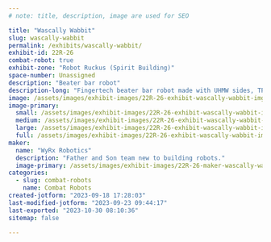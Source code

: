 ```yaml
---
# note: title, description, image are used for SEO

title: "Wascally Wabbit"
slug: wascally-wabbit
permalink: /exhibits/wascally-wabbit/
exhibit-id: 22R-26
combat-robot: true
exhibit-zone: "Robot Ruckus (Spirit Building)"
space-number: Unassigned
description: "Beater bar robot"
description-long: "Fingertech beater bar robot made with UHMW sides, TPU armor, and urethane cast over foam wheels."
image: /assets/images/exhibit-images/22R-26-exhibit-wascally-wabbit-img-2224-large.jpeg
image-primary: 
  small: /assets/images/exhibit-images/22R-26-exhibit-wascally-wabbit-img-2224-small.jpeg
  medium: /assets/images/exhibit-images/22R-26-exhibit-wascally-wabbit-img-2224-medium.jpeg
  large: /assets/images/exhibit-images/22R-26-exhibit-wascally-wabbit-img-2224-large.jpeg
  full: /assets/images/exhibit-images/22R-26-exhibit-wascally-wabbit-img-2224-full.jpeg
maker: 
  name: "WyRx Robotics"
  description: "Father and Son team new to building robots."
  image-primary: /assets/images/exhibit-images/22R-26-maker-wascally-wabbit-wyrx-2-medium.jpg
categories: 
  - slug: combat-robots
    name: Combat Robots
created-jotform: "2023-09-18 17:28:03"
last-modified-jotform: "2023-09-23 09:44:17"
last-exported: "2023-10-30 08:10:36"
sitemap: false

---
```

